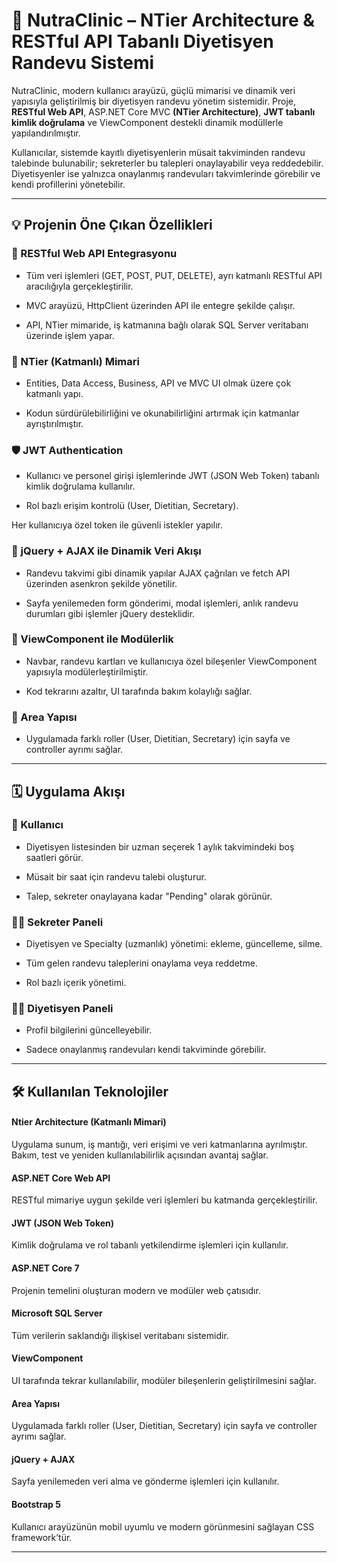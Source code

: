 # 🥗 NutraClinic – NTier Architecture & RESTful API Tabanlı Diyetisyen Randevu Sistemi
NutraClinic, modern kullanıcı arayüzü, güçlü mimarisi ve dinamik veri yapısıyla geliştirilmiş bir diyetisyen randevu yönetim sistemidir. Proje, **RESTful Web API**, ASP.NET Core MVC **(NTier Architecture)**, **JWT tabanlı kimlik doğrulama** ve ViewComponent destekli dinamik modüllerle yapılandırılmıştır.

Kullanıcılar, sistemde kayıtlı diyetisyenlerin müsait takviminden randevu talebinde bulunabilir; sekreterler bu talepleri onaylayabilir veya reddedebilir. Diyetisyenler ise yalnızca onaylanmış randevuları takvimlerinde görebilir ve kendi profillerini yönetebilir.

-----


## 💡 Projenin Öne Çıkan Özellikleri


### 🔗 RESTful Web API Entegrasyonu

- Tüm veri işlemleri (GET, POST, PUT, DELETE), ayrı katmanlı RESTful API aracılığıyla gerçekleştirilir.

- MVC arayüzü, HttpClient üzerinden API ile entegre şekilde çalışır.

- API, NTier mimaride, iş katmanına bağlı olarak SQL Server veritabanı üzerinde işlem yapar.

### 🧱 NTier (Katmanlı) Mimari

- Entities, Data Access, Business, API ve MVC UI olmak üzere çok katmanlı yapı.

- Kodun sürdürülebilirliğini ve okunabilirliğini artırmak için katmanlar ayrıştırılmıştır.

### 🛡️ JWT Authentication

- Kullanıcı ve personel girişi işlemlerinde JWT (JSON Web Token) tabanlı kimlik doğrulama kullanılır.

- Rol bazlı erişim kontrolü (User, Dietitian, Secretary).

Her kullanıcıya özel token ile güvenli istekler yapılır.

### 🔄 jQuery + AJAX ile Dinamik Veri Akışı

- Randevu takvimi gibi dinamik yapılar AJAX çağrıları ve fetch API üzerinden asenkron şekilde yönetilir.

- Sayfa yenilemeden form gönderimi, modal işlemleri, anlık randevu durumları gibi işlemler jQuery desteklidir.

### 🧩 ViewComponent ile Modülerlik

- Navbar, randevu kartları ve kullanıcıya özel bileşenler ViewComponent yapısıyla modülerleştirilmiştir.

- Kod tekrarını azaltır, UI tarafında bakım kolaylığı sağlar.


### 🔎 Area Yapısı
- Uygulamada farklı roller (User, Dietitian, Secretary) için sayfa ve controller ayrımı sağlar.

-----


## 🗓️ Uygulama Akışı

### 👤 Kullanıcı

- Diyetisyen listesinden bir uzman seçerek 1 aylık takvimindeki boş saatleri görür.

- Müsait bir saat için randevu talebi oluşturur.

- Talep, sekreter onaylayana kadar "Pending" olarak görünür.

### 🧑‍💼 Sekreter Paneli

- Diyetisyen ve Specialty (uzmanlık) yönetimi: ekleme, güncelleme, silme.

- Tüm gelen randevu taleplerini onaylama veya reddetme.

- Rol bazlı içerik yönetimi.

### 👩‍⚕️ Diyetisyen Paneli

- Profil bilgilerini güncelleyebilir.

- Sadece onaylanmış randevuları kendi takviminde görebilir.


-----


## 🛠️ Kullanılan Teknolojiler


#### Ntier Architecture (Katmanlı Mimari)
 Uygulama sunum, iş mantığı, veri erişimi ve veri katmanlarına ayrılmıştır. Bakım, test ve yeniden kullanılabilirlik açısından avantaj sağlar.
  
#### ASP.NET Core Web API
 RESTful mimariye uygun şekilde veri işlemleri bu katmanda gerçekleştirilir.

#### JWT (JSON Web Token)
  Kimlik doğrulama ve rol tabanlı yetkilendirme işlemleri için kullanılır.

#### ASP.NET Core 7
  Projenin temelini oluşturan modern ve modüler web çatısıdır.

#### Microsoft SQL Server
  Tüm verilerin saklandığı ilişkisel veritabanı sistemidir.

#### ViewComponent
  UI tarafında tekrar kullanılabilir, modüler bileşenlerin geliştirilmesini sağlar.

#### Area Yapısı
  Uygulamada farklı roller (User, Dietitian, Secretary) için sayfa ve controller ayrımı sağlar.

#### jQuery + AJAX
  Sayfa yenilemeden veri alma ve gönderme işlemleri için kullanılır.

#### Bootstrap 5
  Kullanıcı arayüzünün mobil uyumlu ve modern görünmesini sağlayan CSS framework’tür.



-----
